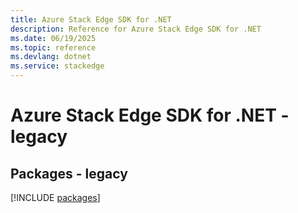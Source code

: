 ```yaml
---
title: Azure Stack Edge SDK for .NET
description: Reference for Azure Stack Edge SDK for .NET
ms.date: 06/19/2025
ms.topic: reference
ms.devlang: dotnet
ms.service: stackedge
---
```

# Azure Stack Edge SDK for .NET - legacy
## Packages - legacy
[!INCLUDE [packages](stack-edge-index.md)]